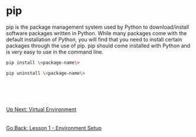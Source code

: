 # pip
pip is the package management system used by Python to download/install software packages written in Python. While many
packages come with the default installation of Python, you will find that you need to install certain packages through
the use of pip. pip should come installed with Python and is very easy to use in the command line. 

```bash
pip install \<package-name\>
```

```bash
pip uninstall \<package-name\>
```
\
\
\
\
[Up Next: Virtual Environment](virtual-environment.md)
\
\
\
[Go Back: Lesson 1 - Environment Setup](../lesson01-environment-setup)
